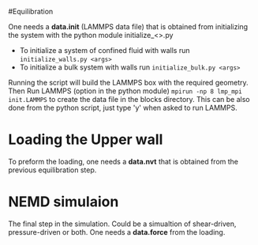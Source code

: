 
#Equilibration

One needs a **data.init** (LAMMPS data file) that is obtained from initializing the system with the python module initialize\_<>.py

* To initialize a system of confined fluid with walls run ```initialize_walls.py <args>```
* To initialize a bulk system with walls run ```initialize_bulk.py <args>```

Running the script will build the LAMMPS box with the required geometry.
Then Run LAMMPS (option in the python module) ```mpirun -np 8 lmp_mpi init.LAMMPS``` to create the data file in the blocks directory.
This can be also done from the python script, just type 'y' when asked to run LAMMPS.

# Loading the Upper wall

To preform the loading, one needs a **data.nvt** that is obtained from the previous equilibration step.

# NEMD simulaion

The final step in the simulation. Could be a simualtion of shear-driven, pressure-driven or both. One needs a **data.force** from the loading.
